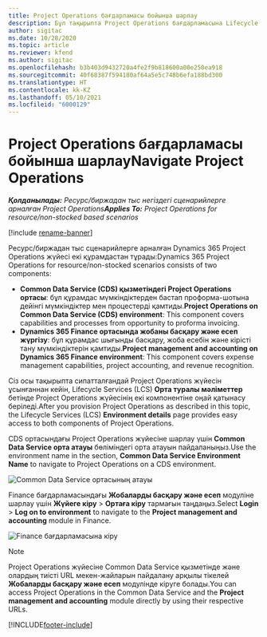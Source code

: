 ```yaml
---
title: Project Operations бағдарламасы бойынша шарлау
description: Бұл тақырыпта Project Operations бағдарламасына Lifecycle Services жүйесі арқылы кіру туралы ақпарат берілген.
author: sigitac
ms.date: 10/28/2020
ms.topic: article
ms.reviewer: kfend
ms.author: sigitac
ms.openlocfilehash: b3b403d9432720a4fe2f9b818600a00e250ea918
ms.sourcegitcommit: 40f68387f594180af64a5e5c748b6efa188bd300
ms.translationtype: HT
ms.contentlocale: kk-KZ
ms.lasthandoff: 05/10/2021
ms.locfileid: "6000129"
---
```

# <a name="navigate-project-operations"></a><span data-ttu-id="ad080-103">Project Operations бағдарламасы бойынша шарлау</span><span class="sxs-lookup"><span data-stu-id="ad080-103">Navigate Project Operations</span></span>

<span data-ttu-id="ad080-104">_**Қолданылады:** Ресурс/биржадан тыс негіздегі сценарийлерге арналған Project Operations_</span><span class="sxs-lookup"><span data-stu-id="ad080-104">_**Applies To:** Project Operations for resource/non-stocked based scenarios_</span></span>

[!include [rename-banner](~/includes/cc-data-platform-banner.md)]

<span data-ttu-id="ad080-105">Ресурс/биржадан тыс сценарийлерге арналған Dynamics 365 Project Operations жүйесі екі құрамдастан тұрады:</span><span class="sxs-lookup"><span data-stu-id="ad080-105">Dynamics 365 Project Operations for resource/non-stocked scenarios consists of two components:</span></span> 

 - <span data-ttu-id="ad080-106">**Common Data Service (CDS) қызметіндегі Project Operations ортасы**: бұл құрамдас мүмкіндіктерден бастап проформа-шотына дейінгі мүмкіндіктер мен процестерді қамтиды.</span><span class="sxs-lookup"><span data-stu-id="ad080-106">**Project Operations on Common Data Service (CDS) environment**: This component covers capabilities and processes from opportunity to proforma invoicing.</span></span> 
 - <span data-ttu-id="ad080-107">**Dynamics 365 Finance ортасында жобаны басқару және есеп жүргізу**: бұл құрамдас шығынды басқару, жоба есебін және кірісті тану мүмкіндіктерін қамтиды.</span><span class="sxs-lookup"><span data-stu-id="ad080-107">**Project management and accounting on Dynamics 365 Finance environment**: This component covers expense management capabilities, project accounting, and revenue recognition.</span></span> 

<span data-ttu-id="ad080-108">Сіз осы тақырыпта сипатталғандай Project Operations жүйесін ұсынғаннан кейін, Lifecycle Services (LCS) **Орта туралы мәліметтер** бетінде Project Operations жүйесінің екі компонентіне оңай қатынасу беріледі.</span><span class="sxs-lookup"><span data-stu-id="ad080-108">After you provision Project Operations as described in this topic, the Lifecycle Services (LCS) **Environment details** page provides easy access to both components of Project Operations.</span></span>  

<span data-ttu-id="ad080-109">CDS ортасындағы Project Operations жүйесіне шарлау үшін **Common Data Service орта атауы** бөліміндегі орта атауын пайдаланыңыз.</span><span class="sxs-lookup"><span data-stu-id="ad080-109">Use the environment name in the section, **Common Data Service Environment Name** to navigate to Project Operations on a CDS environment.</span></span> 

  ![Common Data Service ортасының атауы](./media/environment-name.PNG)

<span data-ttu-id="ad080-111">Finance бағдарламасындағы **Жобаларды басқару және есеп** модуліне шарлау үшін **Жүйеге кіру** > **Ортаға кіру** тармағын таңдаңыз.</span><span class="sxs-lookup"><span data-stu-id="ad080-111">Select **Login** > **Log on to environment** to navigate to the **Project management and accounting** module in Finance.</span></span>  

   ![Finance бағдарламасына кіру](./media/environment-login.PNG)

> [!NOTE]
> <span data-ttu-id="ad080-113">Project Operations жүйесіне Common Data Service қызметінде және олардың тиісті URL мекен-жайларын пайдалану арқылы тікелей **Жобаларды басқару және есеп** модулінде кіруге болады.</span><span class="sxs-lookup"><span data-stu-id="ad080-113">You can access Project Operations in the Common Data Service and the **Project management and accounting** module directly by using their respective URLs.</span></span> 


[!INCLUDE[footer-include](../includes/footer-banner.md)]